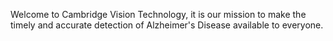 Welcome to Cambridge Vision Technology, it is our mission to make the timely and accurate detection of Alzheimer's Disease available to everyone.
